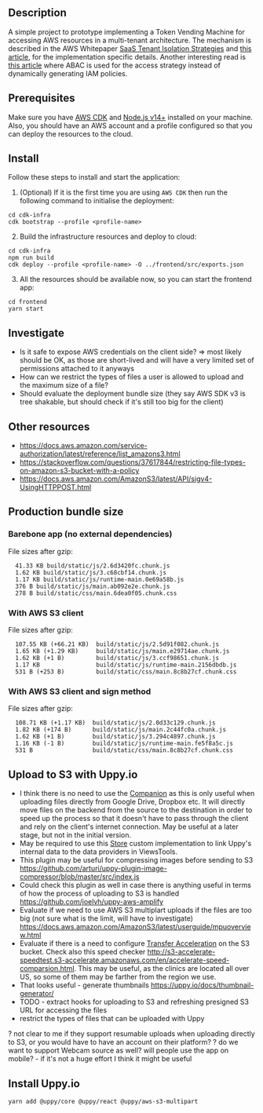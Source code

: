 ## Description

A simple project to prototype implementing a Token Vending Machine for accessing AWS resources in a multi-tenant architecture. The mechanism is described in the AWS Whitepaper [SaaS Tenant Isolation Strategies](https://d1.awsstatic.com/whitepapers/saas-tenant-isolation-strategies.pdf) and [this article](https://aws.amazon.com/blogs/apn/isolating-saas-tenants-with-dynamically-generated-iam-policies/), for the implementation specific details. Another interesting read is [this article](https://aws.amazon.com/blogs/security/how-to-implement-saas-tenant-isolation-with-abac-and-aws-iam/) where ABAC is used for the access strategy instead of dynamically generating IAM policies.

## Prerequisites

Make sure you have [AWS CDK](https://docs.aws.amazon.com/cdk/latest/guide/getting_started.html) and [Node.js v14+](https://nodejs.org/en/download/) installed on your machine. Also, you should have an AWS account and a profile configured so that you can deploy the resources to the cloud.

## Install

Follow these steps to install and start the application:

1. (Optional) If it is the first time you are using `AWS CDK` then run the following command to initialise the deployment:

```
cd cdk-infra
cdk bootstrap --profile <profile-name>
```

2. Build the infrastructure resources and deploy to cloud:

```
cd cdk-infra
npm run build
cdk deploy --profile <profile-name> -O ../frontend/src/exports.json
```

3. All the resources should be available now, so you can start the frontend app:

```
cd frontend
yarn start
```

## Investigate

- Is it safe to expose AWS credentials on the client side? => most likely should be OK, as those are short-lived and will have a very limited set of permissions attached to it anyways
- How can we restrict the types of files a user is allowed to upload and the maximum size of a file?
- Should evaluate the deployment bundle size (they say AWS SDK v3 is tree shakable, but should check if it's still too big for the client)

## Other resources

- https://docs.aws.amazon.com/service-authorization/latest/reference/list_amazons3.html
- https://stackoverflow.com/questions/37617844/restricting-file-types-on-amazon-s3-bucket-with-a-policy
- https://docs.aws.amazon.com/AmazonS3/latest/API/sigv4-UsingHTTPPOST.html

## Production bundle size

### Barebone app (no external dependencies)

File sizes after gzip:

```
  41.33 KB build/static/js/2.6d3420fc.chunk.js
  1.62 KB build/static/js/3.c68cbf14.chunk.js
  1.17 KB build/static/js/runtime-main.0e69a58b.js
  376 B build/static/js/main.ab092e2e.chunk.js
  278 B build/static/css/main.6dea0f05.chunk.css
```

### With AWS S3 client

File sizes after gzip:

```
  107.55 KB (+66.21 KB)  build/static/js/2.5d91f082.chunk.js
  1.65 KB (+1.29 KB)     build/static/js/main.e29714ae.chunk.js
  1.62 KB (+1 B)         build/static/js/3.ccf98651.chunk.js
  1.17 KB                build/static/js/runtime-main.2156dbdb.js
  531 B (+253 B)         build/static/css/main.8c8b27cf.chunk.css
```

### With AWS S3 client and sign method

File sizes after gzip:

```
  108.71 KB (+1.17 KB)  build/static/js/2.0d33c129.chunk.js
  1.82 KB (+174 B)      build/static/js/main.2c44fc0a.chunk.js
  1.62 KB (+1 B)        build/static/js/3.294c4897.chunk.js
  1.16 KB (-1 B)        build/static/js/runtime-main.fe5f8a5c.js
  531 B                 build/static/css/main.8c8b27cf.chunk.css
```

## Upload to S3 with Uppy.io

- I think there is no need to use the [Companion](https://uppy.io/docs/companion/) as this is only useful when uploading files directly from Google Drive, Dropbox etc. It will directly move files on the backend from the source to the destination in order to speed up the process so that it doesn't have to pass through the client and rely on the client's internet connection. May be useful at a later stage, but not in the initial version.
- May be required to use this [Store](https://uppy.io/docs/stores/#Implementing-Stores) custom implementation to link Uppy's internal data to the data providers in ViewsTools.
- This plugin may be useful for compressing images before sending to S3 https://github.com/arturi/uppy-plugin-image-compressor/blob/master/src/index.js
- Could check this plugin as well in case there is anything useful in terms of how the process of uploading to S3 is handled https://github.com/joelvh/uppy-aws-amplify
- Evaluate if we need to use AWS S3 multiplart uploads if the files are too big (not sure what is the limit, will have to investigate) https://docs.aws.amazon.com/AmazonS3/latest/userguide/mpuoverview.html
- Evaluate if there is a need to configure [Transfer Acceleration](https://docs.aws.amazon.com/AmazonS3/latest/userguide/transfer-acceleration.html) on the S3 bucket. Check also this speed checker http://s3-accelerate-speedtest.s3-accelerate.amazonaws.com/en/accelerate-speed-comparsion.html. This may be useful, as the clinics are located all over US, so some of them may be farther from the region we use.
- That looks useful - generate thumbnails https://uppy.io/docs/thumbnail-generator/
- TODO - extract hooks for uploading to S3 and refreshing presigned S3 URL for accessing the files
- restrict the types of files that can be uploaded with Uppy

? not clear to me if they support resumable uploads when uploading directly to S3, or you would have to have an account on their platform?
? do we want to support Webcam source as well? will people use the app on mobile? - if it's not a huge effort I think it might be useful

## Install Uppy.io

```
yarn add @uppy/core @uppy/react @uppy/aws-s3-multipart
```
